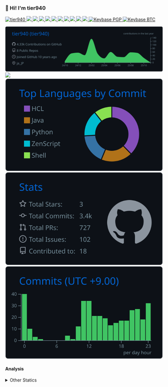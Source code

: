 ### 👋 Hi! I'm tier940

<p align="left"> 
  <a href="https://github.com/tier940/tier940/">
    <img src="https://komarev.com/ghpvc/?username=tier940" alt="tier940" />
  </a>
  <a href="http://twitter.com/tier940">
    <img height="20" src="https://img.shields.io/twitter/follow/tier940?label=Twitter&logo=twitter&style=flat" />
  </a>
  <a href="https://github.com/tier940">
    <img height="20" src="https://img.shields.io/github/followers/tier940?label=follow&logo=github&style=flat" />
  </a>
  <a href="https://www.reddit.com/user/tier940">
    <img height="20" src="https://img.shields.io/reddit/user-karma/combined/tier940?label=Reddit&logo=reddit&style=flat" />
  </a>
  <a href="https://stackoverflow.com/users/17317833/tier940">
    <img height="20" src="https://img.shields.io/stackexchange/stackoverflow/r/17317833?label=StackOverflow&logo=stack-overflow&style=flat" />
  </a>
  <a href="https://zenn.dev/tier940">
    <img height="20" src="https://zenn.badge.nikaera.com/s/tier940/likes" />
  </a>
  <a href="https://zenn.dev/tier940">
    <img height="20" src="https://zenn.badge.nikaera.com/s/tier940/followers" />
  </a>
  <a href="https://zenn.dev/tier940">
    <img height="20" src="https://zenn.badge.nikaera.com/s/tier940/articles" />
  </a>
  <a href="http://qiita.com/tier940">
    <img height="20" src="https://qiita-badge.apiapi.app/s/tier940/posts.svg" />
  </a>
  <a href="http://qiita.com/tier940">
    <img height="20" src="https://qiita-badge.apiapi.app/s/tier940/contributions.svg" />
  </a>
  <a href="https://github.com/tier940/tier940/">
    <img height="20" src="https://github.com/tier940/tier940/actions/workflows/main.yml/badge.svg" />
  </a>
  <a href="https://keybase.io/tier940">
    <img alt="Keybase PGP" src="https://img.shields.io/keybase/pgp/tier940">
  </a>
  <a href="https://keybase.io/tier940">
    <img alt="Keybase BTC" src="https://img.shields.io/keybase/btc/tier940">
  </a>
</p>

[![](https://raw.githubusercontent.com/tier940/tier940/main/profile-summary-card-output/github_dark/0-profile-details.svg)](https://github.com/vn7n24fzkq/github-profile-summary-cards)
[![](https://raw.githubusercontent.com/tier940/tier940/main/profile-summary-card-output/github_dark/1-repos-per-language.svg)](https://github.com/vn7n24fzkq/github-profile-summary-cards) [![](https://raw.githubusercontent.com/tier940/tier940/main/profile-summary-card-output/github_dark/2-most-commit-language.svg)](https://github.com/vn7n24fzkq/github-profile-summary-cards)
[![](https://raw.githubusercontent.com/tier940/tier940/main/profile-summary-card-output/github_dark/3-stats.svg)](https://github.com/vn7n24fzkq/github-profile-summary-cards) [![](https://raw.githubusercontent.com/tier940/tier940/main/profile-summary-card-output/github_dark/4-productive-time.svg)](https://github.com/vn7n24fzkq/github-profile-summary-cards)


#### Analysis
<!-- <img height="150" src="https://github.com/tier940/tier940/blob/master/images/stat.svg" alt="Alternative Text"/> -->

<details>
  <summary>Other Statics</summary>
  <!--START_SECTION:waka-->
![Code Time](http://img.shields.io/badge/Code%20Time-3%2C081%20hrs%2046%20mins-blue)

**🐱 My GitHub Data** 

> 📦 22.2 kB Used in GitHub's Storage 
 > 
> 💼 Opted to Hire
 > 
> 📜 13 Public Repositories 
 > 
> 🔑 2 Private Repositories 
 > 
**I'm an Early 🐤** 

```text
🌞 Morning                1777 commits        ████░░░░░░░░░░░░░░░░░░░░░   15.92 % 
🌆 Daytime                4045 commits        █████████░░░░░░░░░░░░░░░░   36.24 % 
🌃 Evening                4131 commits        █████████░░░░░░░░░░░░░░░░   37.01 % 
🌙 Night                  1209 commits        ███░░░░░░░░░░░░░░░░░░░░░░   10.83 % 
```
📅 **I'm Most Productive on Saturday** 

```text
Monday                   1094 commits        ██░░░░░░░░░░░░░░░░░░░░░░░   09.80 % 
Tuesday                  1938 commits        ████░░░░░░░░░░░░░░░░░░░░░   17.36 % 
Wednesday                1319 commits        ███░░░░░░░░░░░░░░░░░░░░░░   11.82 % 
Thursday                 1272 commits        ███░░░░░░░░░░░░░░░░░░░░░░   11.40 % 
Friday                   1419 commits        ███░░░░░░░░░░░░░░░░░░░░░░   12.71 % 
Saturday                 2176 commits        █████░░░░░░░░░░░░░░░░░░░░   19.49 % 
Sunday                   1944 commits        ████░░░░░░░░░░░░░░░░░░░░░   17.42 % 
```


📊 **This Week I Spent My Time On** 

```text
🕑︎ Time Zone: Asia/Tokyo

💬 Programming Languages: 
Other                    43 hrs 34 mins      █████████████████████░░░░   83.16 % 
Java                     3 hrs 32 mins       ██░░░░░░░░░░░░░░░░░░░░░░░   06.75 % 
INI                      1 hr 15 mins        █░░░░░░░░░░░░░░░░░░░░░░░░   02.39 % 
YAML                     1 hr 6 mins         █░░░░░░░░░░░░░░░░░░░░░░░░   02.11 % 
Text                     49 mins             ░░░░░░░░░░░░░░░░░░░░░░░░░   01.58 % 

🔥 Editors: 
Edge                     38 hrs 8 mins       ██████████████████░░░░░░░   72.77 % 
VS Code                  10 hrs 11 mins      █████░░░░░░░░░░░░░░░░░░░░   19.45 % 
Intellijidea             4 hrs 3 mins        ██░░░░░░░░░░░░░░░░░░░░░░░   07.73 % 
IntelliJ                 1 min               ░░░░░░░░░░░░░░░░░░░░░░░░░   00.05 % 

💻 Operating System: 
Windows                  51 hrs 48 mins      █████████████████████████   98.87 % 
Linux                    35 mins             ░░░░░░░░░░░░░░░░░░░░░░░░░   01.13 % 
```

**I Mostly Code in Java** 

```text
Java                     13 repos            ███████████░░░░░░░░░░░░░░   43.33 % 
ZenScript                3 repos             ██░░░░░░░░░░░░░░░░░░░░░░░   10.00 % 
HTML                     2 repos             ██░░░░░░░░░░░░░░░░░░░░░░░   06.67 % 
HCL                      2 repos             ██░░░░░░░░░░░░░░░░░░░░░░░   06.67 % 
Dockerfile               1 repo              █░░░░░░░░░░░░░░░░░░░░░░░░   03.33 % 
```



**Timeline**

![Lines of Code chart](https://raw.githubusercontent.com/tier940/tier940/main/assets/bar_graph.png)


 Last Updated on 10/01/2024 00:35:54 UTC
<!--END_SECTION:waka-->
</details>
